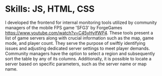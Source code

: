 # Skills: JS, HTML, CSS

I developed the frontend for internal monitoring tools utilized by community managers of the mobile FPS game 'SFG3' by ForgeGames https://www.youtube.com/watch?v=C45yHylfWP4. These tools present a list of game servers along with crucial information such as the map, game mode, and player count. They serve the purpose of swiftly identifying issues and adjusting dedicated server settings to meet player demands. Community managers have the option to select a region and subsequently sort the table by any of its columns. Additionally, it is possible to locate a server based on specific parameters, such as the server name or map name.
